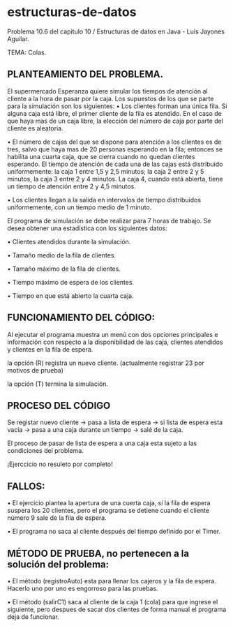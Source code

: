 # estructuras-de-datos

Problema 10.6 del capitulo 10 / Estructuras de datos en Java - Luis Jayones Aguilar.

TEMA: Colas.

PLANTEAMIENTO DEL PROBLEMA.
---------------------------------------------------------------------------------------------

El supermercado Esperanza quiere simular los tiempos de atención al cliente a la
hora de pasar por la caja. Los supuestos de los que se parte para la simulación son los
siguientes:
• Los clientes forman una única fila. Si alguna caja está libre, el primer cliente de
la fila es atendido. En el caso de que haya mas de un caja libre, la elección del
número de caja por parte del cliente es aleatoria.

• El número de cajas del que se dispone para atención a los clientes es de tres, salvo
que haya mas de 20 personas esperando en la fila; entonces se habilita una cuarta
caja, que se cierra cuando no quedan clientes esperando. El tiempo de atención
de cada una de las cajas está distribuido uniformemente: la caja 1 entre 1,5 y 2,5
minutos; la caja 2 entre 2 y 5 minutos, la caja 3 entre 2 y 4 minutos. La caja 4,
cuando está abierta, tiene un tiempo de atención entre 2 y 4,5 minutos.

• Los clientes llegan a la salida en intervalos de tiempo distribuidos uniformemente,
con un tiempo medio de 1 minuto.

El programa de simulación se debe realizar para 7 horas de trabajo. Se desea obtener
una estadística con los siguientes datos:

• Clientes atendidos durante la simulación.

• Tamaño medio de la fila de clientes.

• Tamaño máximo de la fila de clientes.

• Tiempo máximo de espera de los clientes.

• Tiempo en que está abierto la cuarta caja.



FUNCIONAMIENTO DEL CÓDIGO:
---------------------------------------------------------------------------------------------

Al ejecutar el programa muestra un menú con dos opciones principales e información con respecto a 
la disponibilidad de las caja, clientes atendidos y clientes en la fila de espera.

la opción (R) registra un nuevo cliente. (actualmente registrar 23 por motivos de prueba)

la opción (T) termina la simulación.



PROCESO DEL CÓDIGO
---------------------------------------------------------------------------------------------

Se registar nuevo cliente -> pasa a lista de espera -> si lista de espera esta vacía -> pasa a una caja durante un tiempo -> salé de la caja.

El proceso de pasar de lista de espera a una caja esta sujeto a las condiciones del problema.



¡Ejerccicio no resuleto por completo!

FALLOS:
---------------------------------------------------------------------------------------------

• El ejercicio plantea la apertura de una cuerta caja, sí la fila de espera suspera los 20 clientes, pero
el programa se detiene cuando el cliente número 9 sale de la fila de espera.

• El programa no saca al cliente después del tiempo definido por el Timer.



MÉTODO DE PRUEBA, no pertenecen a la solución del problema:
---------------------------------------------------------------------------------------------

• El método (registroAuto) esta para llenar los cajeros y la fila de espera. Hacerlo uno por uno es engorroso para las pruebas.

• El método (salirC1) saca al cliente de la caja 1 (cola) para que ingrese el siguiente, pero despues de sacar dos clientes de forma manual el programa deja de funcionar. 


